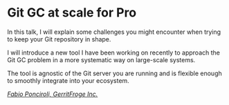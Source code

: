 # Git GC at scale for Pro

In this talk, I will explain some challenges
you might encounter when trying to keep your Git repository
in shape.

I will introduce a new tool I have been working on recently
to approach the Git GC problem in a more systematic way
on large-scale systems.

The tool is agnostic of the Git server you are running and
is flexible enough to smoothly integrate into your ecosystem.

*[Fabio Ponciroli, GerritFroge Inc.](../speakers.md#fponciroli)*